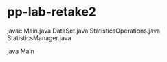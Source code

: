# pp-lab-retake2

javac Main.java DataSet.java StatisticsOperations.java StatisticsManager.java


java Main
